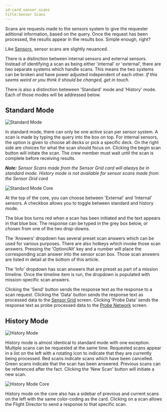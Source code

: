 ```yaml
---
id:card_sensor_scans
title:Sensor Scans
---
```


Scans are requests made to the sensors system to give the requester aditional
information, based on the query. Once the request has been processed, the
results appear in the results box. Simple enough, right?

Like [Sensors](/docs/card_sensors), sensor scans are slightly neuanced.

There is a distinction between internal sensors and external sensors. Instead of
identifying a scan as being either 'internal' or 'external', there are two
separate systems which handle scans. This means the two systems can be broken
and have power adjusted independent of each other. _If this seems weird or you
think it should be changed, get in touch._

There is also a distinction beteween 'Standard' mode and 'History' mode. Each of
those modes will be addressed below.

## Standard Mode

![Standard Mode](/docs/card_sensor_scans2.jpg)

In standard mode, there can only be one active scan per sensor system. A scan is
made by typing the query into the box on top. For internal sensors, the option
is given to choose all decks or pick a specific deck. On the right side are
choices for what the scan should focus on. Clicking the begin scan button will
initate the scan. The crew member must wait until the scan is complete before
receiving results.

_**Note:** Sensor Scans made from the Sensor Grid card will always be in
standard mode. History mode is not available for sensor scans made from the
Sensor Grid card_

![Standard Mode Core](/docs/core_sensor_scans2.jpg)

At the top of the core, you can choose between 'External' and 'Internal'
sensors. A checkbox allows you to toggle between standard and history mode.

The blue box turns red when a scan has been initiated and the text appears in
that blue box. The response can be typed in the grey box below, or chosen from
one of the two drop-downs.

The 'Answers' dropdown has several preset scan answers which can be used for
various purposes. There are also hotkeys which invoke those scan answers.
Pressing the 'Option/Alt' key and a number will place the corresponding scan
answer into the sensor scan box. Those scan answers are listed in detail at the
bottom of this article.

The 'Info' dropdown has scan answers that are preset as part of a mission
timeline. Once the timeline item is run, the dropdown is populated with
mission-specific scan answers.

Clicking the 'Send' button sends the response text as the response to a scan
request. Clicking the 'Data' button sends the response text as processed data to
the [Sensor Grid](/docs/card_sensors) screen. Clicking 'Probe Data' sends the
response text as probe processed data to the
[Probe Network](/docs/card_probe_network) screen.

## History Mode

![History Mode](/docs/card_sensor_scans1.jpg)

History mode is almost identical to standard mode with one exception. Multiple
scans can be requested at the same time. Requested scans appear in a list on the
left with a rotating icon to indicate that they are currently being processed.
Red scans indicate scans which have been cancelled. Green scans indicate that
the scan has been answered. Previous scans can be referenced after the fact.
Clicking the 'New Scan' button will initiate a new scan.

![History Mode Core](/docs/core_sensor_scans_1.jpg)

History mode on the core also has a sidebar of previous and current scans on the
left with the same color-coding as the card. Clicking on a scan allows the
Flight Director to send a response to that specific scan.
